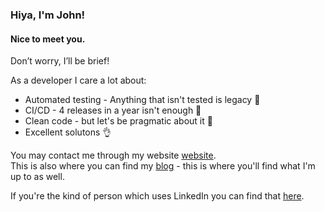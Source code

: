 ### Hiya, I'm John!

#### Nice to meet you.

Don’t worry, I’ll be brief!

As a developer I care a lot about:
 - Automated testing - Anything that isn't tested is legacy 🧪
 - CI/CD - 4 releases in a year isn't enough 🔧
 - Clean code - but let's be pragmatic about it 🧼
 - Excellent solutons 👌

You may contact me through my website [website](https://jmgundersen.net).  
This is also where you can find my [blog](https://www.jmgundersen.net/blog) - this is where you'll find what I'm up to as well.

If you're the kind of person which uses LinkedIn you can find that [here](https://www.linkedin.com/in/john-mikael-gundersen/).
